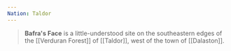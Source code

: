 ```yaml
---
Nation: Taldor
---
```

> **Bafra's Face** is a little-understood site on the southeastern edges of the [[Verduran Forest]] of [[Taldor]], west of the town of [[Dalaston]].